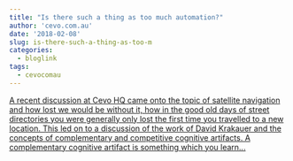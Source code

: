 ```yaml
---
title: "Is there such a thing as too much automation?"
author: 'cevo.com.au'
date: '2018-02-08'
slug: is-there-such-a-thing-as-too-m
categories:
  - bloglink
tags:
  - cevocomau
---
```


[A recent discussion at Cevo HQ came onto the topic of satellite navigation and how lost we would be without it, how in the good old days of street directories you were generally only lost the first time you travelled to a new location. This led on to a discussion of the work of David Krakauer and the concepts of complementary and competitive cognitive artifacts. A complementary cognitive artifact is something which you learn...<click to read more>](https://cevo.com.au/post/2018-02-08-risk-of-too-much-automation/)

